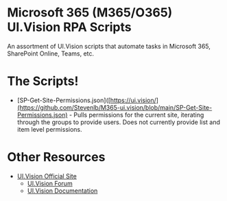 # Microsoft 365 (M365/O365) UI.Vision RPA Scripts
An assortment of UI.Vision scripts that automate tasks in Microsoft 365, SharePoint Online, Teams, etc.

# The Scripts!
- [SP-Get-Site-Permissions.json]([https://ui.vision/](https://github.com/Stevenlb/M365-ui.vision/blob/main/SP-Get-Site-Permissions.json) - Pulls permissions for the current site, iterating through the groups to provide users. Does not currently provide list and item level permissions.


# Other Resources
- [UI.Vision Official Site](https://ui.vision/)
  - [UI.Vision Forum](https://forum.ui.vision/)
  - [UI.Vision Documentation](https://ui.vision/rpa/docs)
